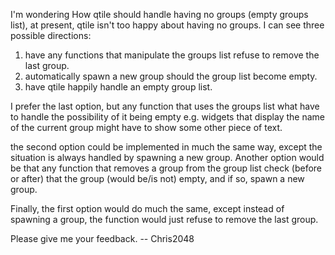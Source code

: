 I'm wondering How qtile should handle having no groups (empty groups list),
at present, qtile isn't too happy about having no groups.
I can see three possible directions:
1) have any functions that manipulate the groups list refuse to remove the last group.
2) automatically spawn a new group should the group list become empty.
3) have qtile happily handle an empty group list.

I prefer the last option, but any function that uses the groups list what have to handle
the possibility of it being empty e.g. widgets that display the name of the current group
might have to show some other piece of text.

the second option could be implemented in much the same way, except the situation is always
handled by spawning a new group. Another option would be that any function that removes a
group from the group list check (before or after) that the group (would be/is not) empty, and
if so, spawn a new group.

Finally, the first option would do much the same, except instead of spawning a group, the
function would just refuse to remove the last group.

Please give me your feedback.
 -- Chris2048

